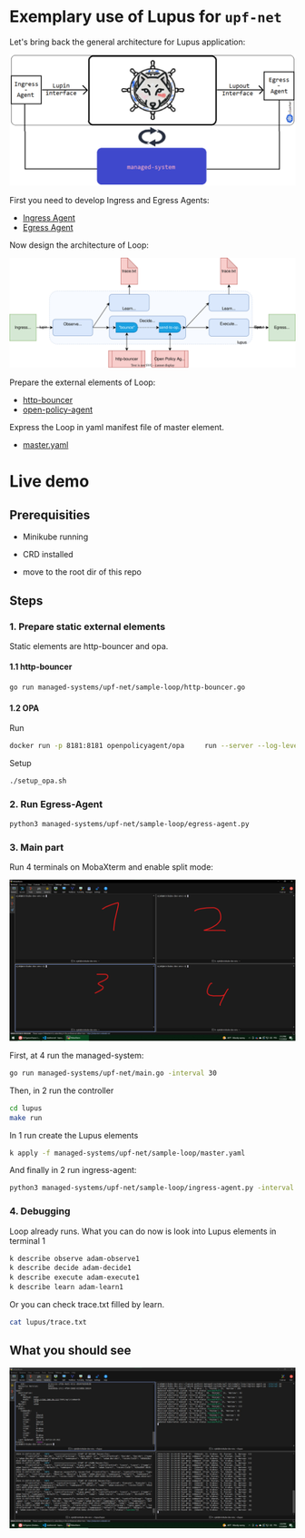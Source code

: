 # Exemplary use of Lupus for `upf-net`

Let's bring back the general architecture for Lupus application:

![](../../../_img/readme/1.png)

First you need to develop Ingress and Egress Agents:

- [Ingress Agent](ingress-agent.py)
- [Egress Agent](egress-agent.py)

Now design the architecture of Loop:

![](../_img/sample-loop.svg)

Prepare the external elements of Loop:
- [http-bouncer](http-bouncer.go)
- [open-policy-agent](opa.md)

Express the Loop in yaml manifest file of master element.

- [master.yaml](master.yaml)

# Live demo

## Prerequisities

- Minikube running
- CRD installed

- move to the root dir of this repo

## Steps
### 1. Prepare static external elements
Static elements are http-bouncer and opa.
#### 1.1 http-bouncer
```sh
go run managed-systems/upf-net/sample-loop/http-bouncer.go
```
#### 1.2 OPA
Run
```sh
docker run -p 8181:8181 openpolicyagent/opa     run --server --log-level debug
```
Setup
```sh
./setup_opa.sh
```
### 2. Run Egress-Agent
```sh
python3 managed-systems/upf-net/sample-loop/egress-agent.py 
```

### 3. Main part
Run 4 terminals on MobaXterm and enable split mode:

![](../_img/5.png)

First, at 4 run the managed-system:
```sh
go run managed-systems/upf-net/main.go -interval 30
```
Then, in 2 run the controller
```sh
cd lupus
make run
```
In 1 run create the Lupus elements
```sh
k apply -f managed-systems/upf-net/sample-loop/master.yaml
```
And finally in 2 run ingress-agent:
```sh
python3 managed-systems/upf-net/sample-loop/ingress-agent.py -interval 30
```

### 4. Debugging

Loop already runs. What you can do now is look into Lupus elements in terminal 1
```sh
k describe observe adam-observe1
k describe decide adam-decide1
k describe execute adam-execute1
k describe learn adam-learn1
```
Or you can check trace.txt filled by learn.

```sh
cat lupus/trace.txt
```

## What you should see
![](../_img/6.png)